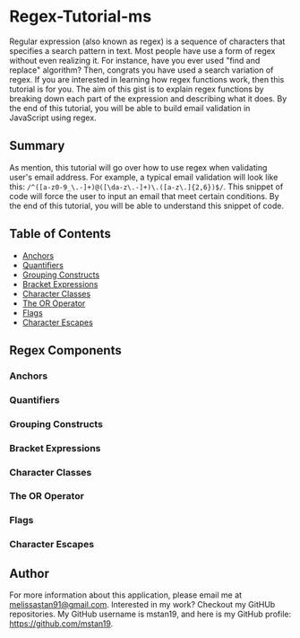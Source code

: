 # Regex-Tutorial-ms

Regular expression (also known as regex) is a sequence of characters that specifies a search pattern in text. Most people have use a form of regex without even realizing it. For instance, have you ever used "find and replace" algorithm? Then, congrats you have used a search variation of regex. If you are interested in learning how regex functions work, then this tutorial is for you. The aim of this gist is to explain regex functions by breaking down each part of the expression and describing what it does. By the end of this tutorial, you will be able to build email validation in JavaScript using regex. 

## Summary

As mention, this tutorial will go over how to use regex when validating user's email address. For example, a typical email validation will look like this: ```/^([a-z0-9_\.-]+)@([\da-z\.-]+)\.([a-z\.]{2,6})$/```. This snippet of code will force the user to input an email that meet certain conditions. By the end of this tutorial, you will be able to understand this snippet of code.


## Table of Contents

- [Anchors](#anchors)
- [Quantifiers](#quantifiers)
- [Grouping Constructs](#grouping-constructs)
- [Bracket Expressions](#bracket-expressions)
- [Character Classes](#character-classes)
- [The OR Operator](#the-or-operator)
- [Flags](#flags)
- [Character Escapes](#character-escapes)

## Regex Components

### Anchors

### Quantifiers

### Grouping Constructs

### Bracket Expressions

### Character Classes

### The OR Operator

### Flags

### Character Escapes

## Author
For more information about this application, please email me at melissastan91@gmail.com. Interested in my work? Checkout my GitHUb repositories. My GitHub username is mstan19, and here is my GitHub profile: https://github.com/mstan19.
